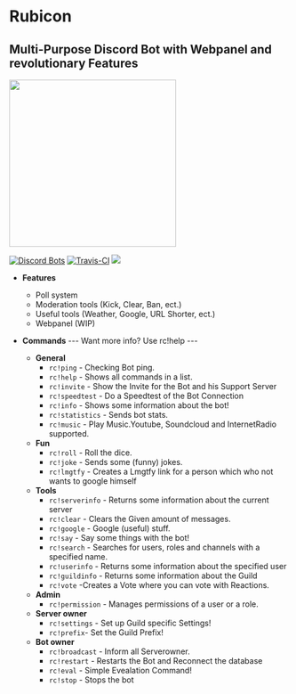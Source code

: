 # Rubicon
 
## Multi-Purpose Discord Bot with Webpanel and revolutionary Features
 
 <a href="https://discordapp.com/oauth2/authorize?client_id=380713705073147915&scope=bot&permissions=2146958591">
<img src="https://camo.githubusercontent.com/6801c1bf1fe88c32dfe6f329b3ca17911a478f14/68747470733a2f2f692e696d6775722e636f6d2f4a6c48646141732e706e67" width="300"/></a><br>

[![Discord Bots](https://discordbots.org/api/widget/status/380713705073147915.png)](https://discordbots.org/bot/380713705073147915)
[![Travis-CI](https://travis-ci.org/Rubicon-Bot/Rubicon.svg?branch=master)](https://travis-ci.org/Rubicon-Bot/Rubicon)
<a href="https://discord.gg/tnZW6mt"><img src="https://discordapp.com/api/guilds/381419503164325900/embed.png"/></a>

 
- **Features**
  - Poll system
  - Moderation tools (Kick, Clear, Ban, ect.)
  - Useful tools (Weather, Google, URL Shorter, ect.)
  - Webpanel (WIP)
 
 
- **Commands**
--- Want more info? Use rc!help <command> ---
  - **General**
    - `rc!ping` - Checking Bot ping.
    - `rc!help` - Shows all commands in a list.
    - `rc!invite` - Show the Invite for the Bot and his Support Server
    - `rc!speedtest` - Do a Speedtest of the Bot Connection
    - `rc!info` - Shows some information about the bot!
    - `rc!statistics` - Sends bot stats.
    - `rc!music` - Play Music.Youtube, Soundcloud and InternetRadio supported. 
  - **Fun**
    - `rc!roll` - Roll the dice.
    - `rc!joke` - Sends some (funny) jokes.
    - `rc!lmgtfy` - Creates a Lmgtfy link for a person which who not wants to google himself
  - **Tools**
    - `rc!serverinfo` - Returns some information about the current server
    - `rc!clear` - Clears the Given amount of messages.
    - `rc!google` - Google (useful) stuff.
    - `rc!say` - Say some things with the bot!
    - `rc!search` - Searches for users, roles and channels with a specified name.
    - `rc!userinfo` - Returns some information about the specified user
    - `rc!guildinfo` - Returns some information about the Guild
    - `rc!vote` -Creates a Vote where you can vote with Reactions.
  - **Admin**
    - `rc!permission` - Manages permissions of a user or a role.
  - **Server owner**
    - `rc!settings` - Set up Guild specific Settings!
    - `rc!prefix`- Set the Guild Prefix!
  - **Bot owner**
    - `rc!broadcast` - Inform all Serverowner.
    - `rc!restart` - Restarts the Bot and Reconnect the database
    - `rc!eval` - Simple Evealation Command!
    - `rc!stop` - Stops the bot
